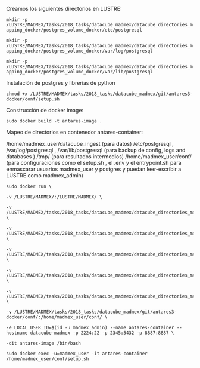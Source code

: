 Creamos los siguientes directorios en LUSTRE:

`mkdir -p /LUSTRE/MADMEX/tasks/2018_tasks/datacube_madmex/datacube_directories_mapping_docker/postgres_volume_docker/etc/postgresql`

`mkdir -p /LUSTRE/MADMEX/tasks/2018_tasks/datacube_madmex/datacube_directories_mapping_docker/postgres_volume_docker/var/log/postgresql`

`mkdir -p /LUSTRE/MADMEX/tasks/2018_tasks/datacube_madmex/datacube_directories_mapping_docker/postgres_volume_docker/var/lib/postgresql`

Instalación de postgres y librerías de python

`chmod +x /LUSTRE/MADMEX/tasks/2018_tasks/datacube_madmex/git/antares3-docker/conf/setup.sh`

Construcción de docker image:

`sudo docker build -t antares-image .`


Mapeo de directorios en contenedor antares-container:

/home/madmex_user/datacube_ingest (para datos)
/etc/postgresql , /var/log/postgresql , /var/lib/postgresql (para backup de config, logs and databases )
/tmp/ (para resultados intermedios)
/home/madmex_user/conf/ (para configuraciones como el setup.sh , el .env y el entrypoint.sh para enmascarar usuarios madmex_user y postgres y puedan leer-escribir a LUSTRE como madmex_admin)

```
sudo docker run \

-v /LUSTRE/MADMEX/:/LUSTRE/MADMEX/ \

-v /LUSTRE/MADMEX/tasks/2018_tasks/datacube_madmex/datacube_directories_mapping_docker/datacube_ingest:/home/madmex_user/datacube_ingest \

-v /LUSTRE/MADMEX/tasks/2018_tasks/datacube_madmex/datacube_directories_mapping_docker/postgres_volume_docker/etc/postgresql:/etc/postgresql \

-v /LUSTRE/MADMEX/tasks/2018_tasks/datacube_madmex/datacube_directories_mapping_docker/postgres_volume_docker/var/log/postgresql:/var/log/postgresql \

-v /LUSTRE/MADMEX/tasks/2018_tasks/datacube_madmex/datacube_directories_mapping_docker/postgres_volume_docker/var/lib/postgresql:/var/lib/postgresql \

-v /LUSTRE/MADMEX/tasks/2018_tasks/datacube_madmex/datacube_directories_mapping_docker/tmp/:/tmp/ \

-v /LUSTRE/MADMEX/tasks/2018_tasks/datacube_madmex/git/antares3-docker/conf/:/home/madmex_user/conf/ \

-e LOCAL_USER_ID=$(id -u madmex_admin) --name antares-container --hostname datacube-madmex -p 2224:22 -p 2345:5432 -p 8887:8887 \

-dit antares-image /bin/bash
```

`sudo docker exec -u=madmex_user -it antares-container /home/madmex_user/conf/setup.sh`

